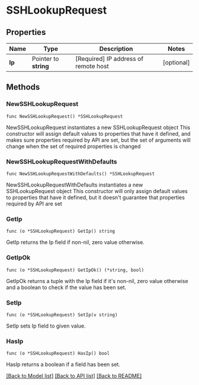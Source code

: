 # SSHLookupRequest


## Properties

Name | Type | Description | Notes
------------ | ------------- | ------------- | -------------
**Ip** | Pointer to **string** | [Required] IP address of remote host | [optional] 



## Methods


### NewSSHLookupRequest

`func NewSSHLookupRequest() *SSHLookupRequest`

NewSSHLookupRequest instantiates a new SSHLookupRequest object
This constructor will assign default values to properties that have it defined,
and makes sure properties required by API are set, but the set of arguments
will change when the set of required properties is changed

### NewSSHLookupRequestWithDefaults

`func NewSSHLookupRequestWithDefaults() *SSHLookupRequest`

NewSSHLookupRequestWithDefaults instantiates a new SSHLookupRequest object
This constructor will only assign default values to properties that have it defined,
but it doesn't guarantee that properties required by API are set


### GetIp

`func (o *SSHLookupRequest) GetIp() string`

GetIp returns the Ip field if non-nil, zero value otherwise.

### GetIpOk

`func (o *SSHLookupRequest) GetIpOk() (*string, bool)`

GetIpOk returns a tuple with the Ip field if it's non-nil, zero value otherwise
and a boolean to check if the value has been set.

### SetIp

`func (o *SSHLookupRequest) SetIp(v string)`

SetIp sets Ip field to given value.


### HasIp

`func (o *SSHLookupRequest) HasIp() bool`

HasIp returns a boolean if a field has been set.









[[Back to Model list]](../README.md#documentation-for-models) [[Back to API list]](../README.md#documentation-for-api-endpoints) [[Back to README]](../README.md)


